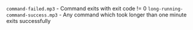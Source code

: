 `command-failed.mp3` - Command exits with exit code != 0
`long-running-command-success.mp3` - Any command which took longer than one minute exits successfully
